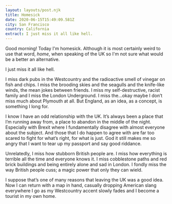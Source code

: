 ```yaml
---
layout: layouts/post.njk
title: Homesick
date: 2020-06-15T15:49:09.581Z
city: San Francisco
country: California
extract: I just miss it all like hell.
---
```


Good morning! Today I'm homesick. Although it is most certainly weird to use that word, _home_, when speaking of the UK so I'm not sure what would be a better an alternative.

I just miss it all like hell.

I miss dark pubs in the Westcountry and the radioactive smell of vinegar on fish and chips. I miss the brooding skies and the seagulls and the knife-like winds, the mean jokes between friends. I miss my self-destructive, racist family and I miss the London Underground. I miss the...okay maybe I don’t miss much about Plymouth at all. But England, as an idea, as a concept, is something I long for.

I know I have an odd relationship with the UK. It’s always been a place that I’m running away from, a place to abandon in the middle of the night. Especially with Brexit where I fundamentally disagree with almost everyone about the subject. And those that I do happen to agree with are far too scared to fight for what’s right, for what is just. God it still makes me so angry that I want to tear up my passport and say good riddance.

Unrelatedly, I miss how stubborn British people are. I miss how everything is terrible all the time and everyone knows it. I miss cobblestone paths and red brick buildings and being entirely alone and sad in London. I fondly miss the way British people cuss; a magic power that only they can wield.

I suppose that’s one of many reasons that leaving the UK was a good idea. Now I can return with a map in hand, casually dropping American slang everywhere I go as my Westcountry accent slowly fades and I become a tourist in my own home.
